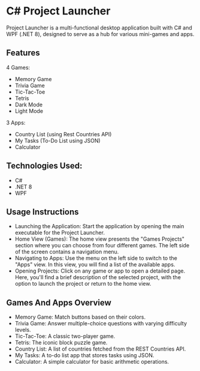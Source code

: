 
# C# Project Launcher

Project Launcher is a multi-functional desktop application built with C# and WPF (.NET 8), designed to serve as a hub for various mini-games and apps. 

## Features
4 Games:
- Memory Game
- Trivia Game
- Tic-Tac-Toe
- Tetris
- Dark Mode 
- Light Mode

3 Apps:
- Country List (using Rest Countries API)
- My Tasks (To-Do List using JSON)
- Calculator





## Technologies Used:
- C#
- .NET 8
- WPF
## Usage Instructions
- Launching the Application: Start the application by opening the main executable for the Project Launcher.
- Home View (Games): The home view presents the "Games Projects" section where you can choose from four different games. The left side of the screen contains a navigation menu.
- Navigating to Apps: Use the menu on the left side to switch to the "Apps" view. In this view, you will find a list of the available apps.
- Opening Projects: Click on any game or app to open a detailed page. Here, you'll find a brief description of the selected project, with the option to launch the project or return to the home view.
## Games And Apps Overview
- Memory Game: Match buttons based on their colors.
-  Trivia Game: Answer multiple-choice questions with varying difficulty levels.
- Tic-Tac-Toe: A classic two-player game.
- Tetris: The iconic block puzzle game.
- Country List: A list of countries fetched from the REST Countries API.
- My Tasks: A to-do list app that stores tasks using JSON.
- Calculator: A simple calculator for basic arithmetic operations.

